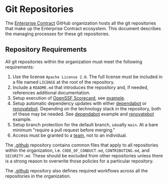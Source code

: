 # Git Repositories

The [Enterprise Contract](https://github.com/enterprise-contract) GitHub organization hosts all the
git repositories that make up the Enterprise Contract ecosystem. This document describes the
managing processes for these git repositories.

## Repository Requirements

All git repositories within the organization must meet the following requirements:

1. Use the license `Apache License 2.0`. The full license must be included in a file named `LICENSE`
   at the root of the repository.
1. Include a `README.md` that introduces the repository and, if needed, references additional
   documentation.
1. Setup execution of [OpenSSF Scorecard](https://github.com/ossf/scorecard), see
   [example](https://github.com/enterprise-contract/ec-cli/blob/main/.github/workflows/scorecard.yml).
1. Setup automatic dependency updates with either
   [dependabot](https://docs.github.com/en/code-security/dependabot) or
   [renovatebot](https://docs.renovatebot.com/). Depending on the technology stack in the
   repository, both of these may be needed. See
   [dependabot](https://github.com/enterprise-contract/ec-policies/blob/main/.github/dependabot.yml)
   example and
   [renovatebot](https://github.com/enterprise-contract/golden-container/blob/main/renovate.json)
   example.
1. Setup branch protection for the default branch, usually `main`. At a bare minimum "require a pull
   request before merging."
1. Access must be granted to a [team](https://github.com/orgs/enterprise-contract/teams), not to
   an individual.

The [.github](https://github.com/enterprise-contract/.github) repository contains common files that
apply to all repositories within the organization, i.e. `CODE_OF_CONDUCT.md`, `CONTRIBUTING.md`,
and `SECURITY.md`. These should be excluded from other repositories unless there is a strong reason
to overwrite those policies for a particular repository.

The [.github](https://github.com/enterprise-contract/.github) repository also defines required
workflows across all the repositories in the organization.

